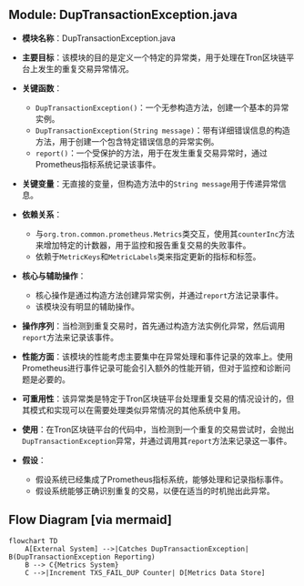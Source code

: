 ## Module: DupTransactionException.java
- **模块名称**：DupTransactionException.java

- **主要目标**：该模块的目的是定义一个特定的异常类，用于处理在Tron区块链平台上发生的重复交易异常情况。

- **关键函数**：
  - `DupTransactionException()`：一个无参构造方法，创建一个基本的异常实例。
  - `DupTransactionException(String message)`：带有详细错误信息的构造方法，用于创建一个包含特定错误信息的异常实例。
  - `report()`：一个受保护的方法，用于在发生重复交易异常时，通过Prometheus指标系统记录该事件。

- **关键变量**：无直接的变量，但构造方法中的`String message`用于传递异常信息。

- **依赖关系**：
  - 与`org.tron.common.prometheus.Metrics`类交互，使用其`counterInc`方法来增加特定的计数器，用于监控和报告重复交易的失败事件。
  - 依赖于`MetricKeys`和`MetricLabels`类来指定更新的指标和标签。

- **核心与辅助操作**：
  - 核心操作是通过构造方法创建异常实例，并通过`report`方法记录事件。
  - 该模块没有明显的辅助操作。

- **操作序列**：当检测到重复交易时，首先通过构造方法实例化异常，然后调用`report`方法来记录该事件。

- **性能方面**：该模块的性能考虑主要集中在异常处理和事件记录的效率上。使用Prometheus进行事件记录可能会引入额外的性能开销，但对于监控和诊断问题是必要的。

- **可重用性**：该异常类是特定于Tron区块链平台处理重复交易的情况设计的，但其模式和实现可以在需要处理类似异常情况的其他系统中复用。

- **使用**：在Tron区块链平台的代码中，当检测到一个重复的交易尝试时，会抛出`DupTransactionException`异常，并通过调用其`report`方法来记录这一事件。

- **假设**：
  - 假设系统已经集成了Prometheus指标系统，能够处理和记录指标事件。
  - 假设系统能够正确识别重复的交易，以便在适当的时机抛出此异常。
## Flow Diagram [via mermaid]
```mermaid
flowchart TD
    A[External System] -->|Catches DupTransactionException| B(DupTransactionException Reporting)
    B --> C{Metrics System}
    C -->|Increment TXS_FAIL_DUP Counter| D[Metrics Data Store]
```
